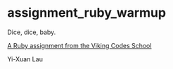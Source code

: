 assignment_ruby_warmup
======================

Dice, dice, baby.

[A Ruby assignment from the Viking Codes School](http://www.vikingcodeschool.com)

Yi-Xuan Lau
